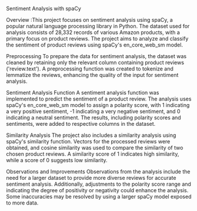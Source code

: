 Sentiment Analysis with spaCy

Overview
:This project focuses on sentiment analysis using spaCy, a popular natural language processing library in Python. The dataset used for analysis consists of 28,332 records of various Amazon products, with a primary focus on product reviews. The project aims to analyze and classify the sentiment of product reviews using spaCy's en_core_web_sm model.

Preprocessing
To prepare the data for sentiment analysis, the dataset was cleaned by retaining only the relevant column containing product reviews ('review.text'). A preprocessing function was created to tokenize and lemmatize the reviews, enhancing the quality of the input for sentiment analysis.

Sentiment Analysis Function
A sentiment analysis function was implemented to predict the sentiment of a product review. The analysis uses spaCy's en_core_web_sm model to assign a polarity score, with 1 indicating a very positive sentiment, -1 indicating a very negative sentiment, and 0 indicating a neutral sentiment. The results, including polarity scores and sentiments, were added to respective columns in the dataset.

Similarity Analysis
The project also includes a similarity analysis using spaCy's similarity function. Vectors for the processed reviews were obtained, and cosine similarity was used to compare the similarity of two chosen product reviews. A similarity score of 1 indicates high similarity, while a score of 0 suggests low similarity.

Observations and Improvements
Observations from the analysis include the need for a larger dataset to provide more diverse reviews for accurate sentiment analysis. Additionally, adjustments to the polarity score range and indicating the degree of positivity or negativity could enhance the analysis. Some inaccuracies may be resolved by using a larger spaCy model exposed to more data.
